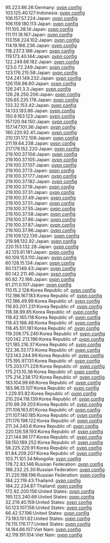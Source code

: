 95.223.86.26:Germany: [ovpn config](vpn/95_223_86_26.ovpn)  
103.125.40.127:Indonesia: [ovpn config](vpn/103_125_40_127.ovpn)  
106.157.57.224:Japan: [ovpn config](vpn/106_157_57_224.ovpn)  
106.159.180.113:Japan: [ovpn config](vpn/106_159_180_113.ovpn)  
111.105.38.14:Japan: [ovpn config](vpn/111_105_38_14.ovpn)  
111.111.18.167:Japan: [ovpn config](vpn/111_111_18_167.ovpn)  
113.158.224.102:Japan: [ovpn config](vpn/113_158_224_102.ovpn)  
114.19.166.236:Japan: [ovpn config](vpn/114_19_166_236.ovpn)  
118.237.3.188:Japan: [ovpn config](vpn/118_237_3_188.ovpn)  
119.173.40.144:Japan: [ovpn config](vpn/119_173_40_144.ovpn)  
122.249.68.182:Japan: [ovpn config](vpn/122_249_68_182.ovpn)  
123.0.72.249:Japan: [ovpn config](vpn/123_0_72_249.ovpn)  
123.176.215.58:Japan: [ovpn config](vpn/123_176_215_58.ovpn)  
124.241.149.232:Japan: [ovpn config](vpn/124_241_149_232.ovpn)  
126.159.98.60:Japan: [ovpn config](vpn/126_159_98_60.ovpn)  
126.241.3.3:Japan: [ovpn config](vpn/126_241_3_3.ovpn)  
126.28.250.206:Japan: [ovpn config](vpn/126_28_250_206.ovpn)  
126.65.235.178:Japan: [ovpn config](vpn/126_65_235_178.ovpn)  
133.32.153.42:Japan: [ovpn config](vpn/133_32_153_42.ovpn)  
14.133.183.86:Japan: [ovpn config](vpn/14_133_183_86.ovpn)  
150.9.163.123:Japan: [ovpn config](vpn/150_9_163_123.ovpn)  
157.120.94.150:Japan: [ovpn config](vpn/157_120_94_150.ovpn)  
157.147.101.36:Japan: [ovpn config](vpn/157_147_101_36.ovpn)  
180.220.92.41:Japan: [ovpn config](vpn/180_220_92_41.ovpn)  
210.131.172.108:Japan: [ovpn config](vpn/210_131_172_108.ovpn)  
211.19.64.238:Japan: [ovpn config](vpn/211_19_64_238.ovpn)  
217.178.152.220:Japan: [ovpn config](vpn/217_178_152_220.ovpn)  
219.100.37.104:Japan: [ovpn config](vpn/219_100_37_104.ovpn)  
219.100.37.105:Japan: [ovpn config](vpn/219_100_37_105.ovpn)  
219.100.37.107:Japan: [ovpn config](vpn/219_100_37_107.ovpn)  
219.100.37.13:Japan: [ovpn config](vpn/219_100_37_13.ovpn)  
219.100.37.177:Japan: [ovpn config](vpn/219_100_37_177.ovpn)  
219.100.37.182:Japan: [ovpn config](vpn/219_100_37_182.ovpn)  
219.100.37.19:Japan: [ovpn config](vpn/219_100_37_19.ovpn)  
219.100.37.31:Japan: [ovpn config](vpn/219_100_37_31.ovpn)  
219.100.37.49:Japan: [ovpn config](vpn/219_100_37_49.ovpn)  
219.100.37.51:Japan: [ovpn config](vpn/219_100_37_51.ovpn)  
219.100.37.55:Japan: [ovpn config](vpn/219_100_37_55.ovpn)  
219.100.37.58:Japan: [ovpn config](vpn/219_100_37_58.ovpn)  
219.100.37.86:Japan: [ovpn config](vpn/219_100_37_86.ovpn)  
219.100.37.87:Japan: [ovpn config](vpn/219_100_37_87.ovpn)  
219.100.37.96:Japan: [ovpn config](vpn/219_100_37_96.ovpn)  
219.109.122.136:Japan: [ovpn config](vpn/219_109_122_136.ovpn)  
219.98.132.92:Japan: [ovpn config](vpn/219_98_132_92.ovpn)  
220.153.132.28:Japan: [ovpn config](vpn/220_153_132_28.ovpn)  
42.125.61.181:Japan: [ovpn config](vpn/42_125_61_181.ovpn)  
60.109.153.110:Japan: [ovpn config](vpn/60_109_153_110.ovpn)  
60.128.15.134:Japan: [ovpn config](vpn/60_128_15_134.ovpn)  
60.137.149.43:Japan: [ovpn config](vpn/60_137_149_43.ovpn)  
60.142.211.46:Japan: [ovpn config](vpn/60_142_211_46.ovpn)  
60.82.72.166:Japan: [ovpn config](vpn/60_82_72_166.ovpn)  
61.211.0.107:Japan: [ovpn config](vpn/61_211_0_107.ovpn)  
110.15.2.128:Korea Republic of: [ovpn config](vpn/110_15_2_128.ovpn)  
112.186.167.183:Korea Republic of: [ovpn config](vpn/112_186_167_183.ovpn)  
112.186.49.99:Korea Republic of: [ovpn config](vpn/112_186_49_99.ovpn)  
116.93.201.231:Korea Republic of: [ovpn config](vpn/116_93_201_231.ovpn)  
118.38.99.85:Korea Republic of: [ovpn config](vpn/118_38_99_85.ovpn)  
118.42.165.118:Korea Republic of: [ovpn config](vpn/118_42_165_118.ovpn)  
118.43.168.48:Korea Republic of: [ovpn config](vpn/118_43_168_48.ovpn)  
118.45.101.181:Korea Republic of: [ovpn config](vpn/118_45_101_181.ovpn)  
119.206.175.240:Korea Republic of: [ovpn config](vpn/119_206_175_240.ovpn)  
120.142.213.196:Korea Republic of: [ovpn config](vpn/120_142_213_196.ovpn)  
121.185.216.37:Korea Republic of: [ovpn config](vpn/121_185_216_37.ovpn)  
122.36.33.173:Korea Republic of: [ovpn config](vpn/122_36_33_173.ovpn)  
123.143.244.99:Korea Republic of: [ovpn config](vpn/123_143_244_99.ovpn)  
175.195.97.131:Korea Republic of: [ovpn config](vpn/175_195_97_131.ovpn)  
175.203.171.229:Korea Republic of: [ovpn config](vpn/175_203_171_229.ovpn)  
175.213.10.36:Korea Republic of: [ovpn config](vpn/175_213_10_36.ovpn)  
175.214.238.170:Korea Republic of: [ovpn config](vpn/175_214_238_170.ovpn)  
183.104.99.66:Korea Republic of: [ovpn config](vpn/183_104_99_66.ovpn)  
183.96.13.107:Korea Republic of: [ovpn config](vpn/183_96_13_107.ovpn)  
1.229.93.82:Korea Republic of: [ovpn config](vpn/1_229_93_82.ovpn)  
210.204.118.139:Korea Republic of: [ovpn config](vpn/210_204_118_139.ovpn)  
210.99.39.203:Korea Republic of: [ovpn config](vpn/210_99_39_203.ovpn)  
211.106.163.61:Korea Republic of: [ovpn config](vpn/211_106_163_61.ovpn)  
211.107.140.185:Korea Republic of: [ovpn config](vpn/211_107_140_185.ovpn)  
211.176.198.122:Korea Republic of: [ovpn config](vpn/211_176_198_122.ovpn)  
211.34.240.6:Korea Republic of: [ovpn config](vpn/211_34_240_6.ovpn)  
220.126.59.193:Korea Republic of: [ovpn config](vpn/220_126_59_193.ovpn)  
221.144.96.177:Korea Republic of: [ovpn config](vpn/221_144_96_177.ovpn)  
58.150.189.252:Korea Republic of: [ovpn config](vpn/58_150_189_252.ovpn)  
58.225.229.91:Korea Republic of: [ovpn config](vpn/58_225_229_91.ovpn)  
61.84.209.207:Korea Republic of: [ovpn config](vpn/61_84_209_207.ovpn)  
103.71.101.34:Mongolia: [ovpn config](vpn/103_71_101_34.ovpn)  
178.72.83.146:Russian Federation: [ovpn config](vpn/178_72_83_146.ovpn)  
188.232.25.30:Russian Federation: [ovpn config](vpn/188_232_25_30.ovpn)  
31.220.188.196:Russian Federation: [ovpn config](vpn/31_220_188_196.ovpn)  
184.22.119.43:Thailand: [ovpn config](vpn/184_22_119_43.ovpn)  
184.22.234.87:Thailand: [ovpn config](vpn/184_22_234_87.ovpn)  
172.92.200.156:United States: [ovpn config](vpn/172_92_200_156.ovpn)  
195.123.240.66:United States: [ovpn config](vpn/195_123_240_66.ovpn)  
32.219.40.159:United States: [ovpn config](vpn/32_219_40_159.ovpn)  
50.123.107.156:United States: [ovpn config](vpn/50_123_107_156.ovpn)  
66.42.57.196:United States: [ovpn config](vpn/66_42_57_196.ovpn)  
73.183.101.82:United States: [ovpn config](vpn/73_183_101_82.ovpn)  
76.115.176.177:United States: [ovpn config](vpn/76_115_176_177.ovpn)  
14.184.66.107:Viet Nam: [ovpn config](vpn/14_184_66_107.ovpn)  
42.119.191.104:Viet Nam: [ovpn config](vpn/42_119_191_104.ovpn)  
